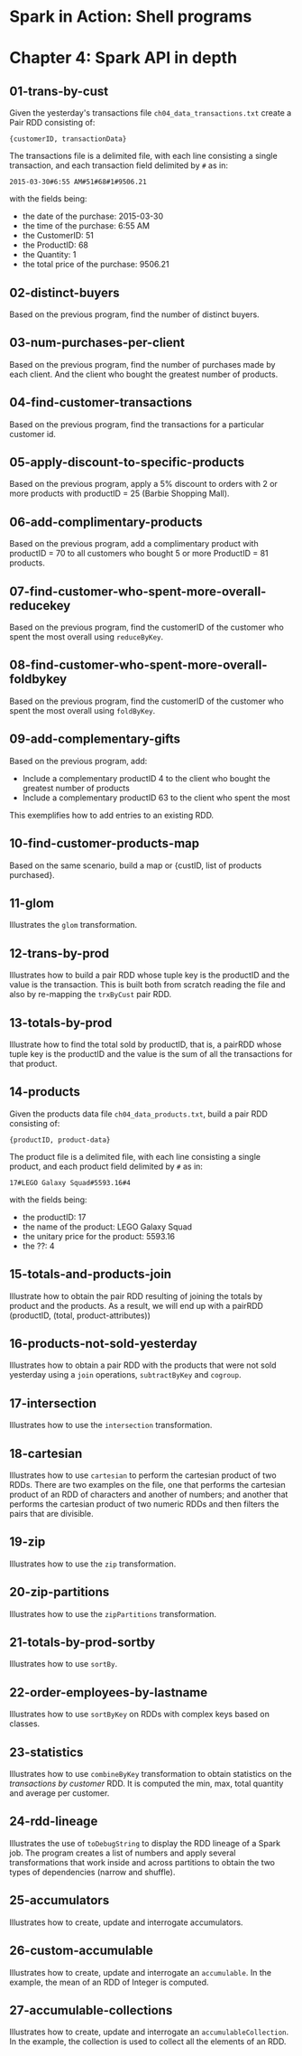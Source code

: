 Spark in Action: Shell programs
===============================

# Chapter 4: Spark API in depth

## 01-trans-by-cust
Given the yesterday's transactions file `ch04_data_transactions.txt` create a Pair RDD consisting of:
```
{customerID, transactionData}
```

The transactions file is a delimited file, with each line consisting a single transaction, and each transaction field delimited by `#` as in:
```
2015-03-30#6:55 AM#51#68#1#9506.21
```
with the fields being:
  + the date of the purchase: 2015-03-30
  + the time of the purchase: 6:55 AM
  + the CustomerID: 51
  + the ProductID: 68
  + the Quantity: 1
  + the total price of the purchase: 9506.21

## 02-distinct-buyers
Based on the previous program, find the number of distinct buyers.

## 03-num-purchases-per-client
Based on the previous program, find the number of purchases made by each client.
And the client who bought the greatest number of products.

## 04-find-customer-transactions
Based on the previous program, find the transactions for a particular customer id.

## 05-apply-discount-to-specific-products
Based on the previous program, apply a 5% discount to orders with 2 or more products with productID = 25 (Barbie Shopping Mall).

## 06-add-complimentary-products
Based on the previous program, add a complimentary product with productID = 70 to all customers who bought 5 or more ProductID = 81 products.

## 07-find-customer-who-spent-more-overall-reducekey
Based on the previous program, find the customerID of the customer who spent the most overall using `reduceByKey`.

## 08-find-customer-who-spent-more-overall-foldbykey
Based on the previous program, find the customerID of the customer who spent the most overall using `foldByKey`.

## 09-add-complementary-gifts
Based on the previous program, add:
  + Include a complementary productID 4 to the client who bought the greatest number of products
  + Include a complementary productID 63 to the client who spent the most

This exemplifies how to add entries to an existing RDD.

## 10-find-customer-products-map
Based on the same scenario, build a map or {custID, list of products purchased}.

## 11-glom
Illustrates the `glom` transformation.

## 12-trans-by-prod
Illustrates how to build a pair RDD whose tuple key is the productID and the value is the transaction. This is built both from scratch reading the file and also by re-mapping the `trxByCust` pair RDD.

## 13-totals-by-prod
Illustrate how to find the total sold by productID, that is, a pairRDD whose tuple key is the productID and the value is the sum of all the transactions for that product.

## 14-products
Given the products data file `ch04_data_products.txt`, build a pair RDD consisting of:
```
{productID, product-data}
```

The product file is a delimited file, with each line consisting a single product, and each product field delimited by `#` as in:
```
17#LEGO Galaxy Squad#5593.16#4
```

with the fields being:
  + the productID: 17
  + the name of the product: LEGO Galaxy Squad
  + the unitary price for the product: 5593.16
  + the ??: 4

## 15-totals-and-products-join
Illustrate how to obtain the pair RDD resulting of joining the totals by product and the products. As a result, we will end up with a pairRDD (productID, (total, product-attributes))

## 16-products-not-sold-yesterday
Illustrates how to obtain a pair RDD with the products that were not sold yesterday using a `join` operations, `subtractByKey` and `cogroup`.

## 17-intersection
Illustrates how to use the `intersection` transformation.

## 18-cartesian
Illustrates how to use `cartesian` to perform the cartesian product of two RDDs. There are two examples on the file, one that performs the cartesian product of an RDD of characters and another of numbers; and another that performs the cartesian product of two numeric RDDs and then filters the pairs that are divisible.

## 19-zip
Illustrates how to use the `zip` transformation.

## 20-zip-partitions
Illustrates how to use the `zipPartitions` transformation.

## 21-totals-by-prod-sortby
Illustrates how to use `sortBy`.

## 22-order-employees-by-lastname
Illustrates how to use `sortByKey` on RDDs with complex keys based on classes.

## 23-statistics
Illustrates how to use `combineByKey` transformation to obtain statistics on the *transactions by customer* RDD. It is computed the min, max, total quantity and average per customer.

## 24-rdd-lineage
Illustrates the use of `toDebugString` to display the RDD lineage of a Spark job. The program creates a list of numbers and apply several transformations that work inside and across partitions to obtain the two types of dependencies (narrow and shuffle).

## 25-accumulators
Illustrates how to create, update and interrogate accumulators.

## 26-custom-accumulable
Illustrates how to create, update and interrogate an `accumulable`. In the example, the mean of an RDD of Integer is computed.

## 27-accumulable-collections
Illustrates how to create, update and interrogate an `accumulableCollection`. In the example, the collection is used to collect all the elements of an RDD.
